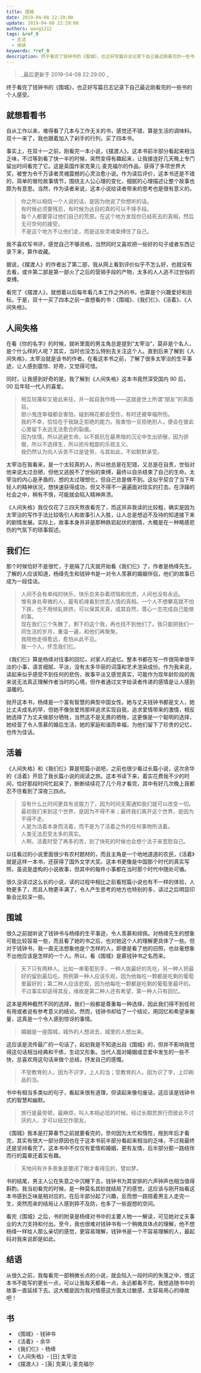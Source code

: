 ```yaml
---
title: 围城
date: 2019-04-08 22:29:00
update: 2019-04-08 22:29:00
authors: wang1212
tags: &ref_0
  - 生活
  - 阅读
keywords: *ref_0
description: 终于看完了钱钟书的《围城》，也正好写篇日志记录下自己最近刚看完的一些书的个人感受。
---
```


> _最后更新于 2019-04-08 22:29:00 _

终于看完了钱钟书的《围城》，也正好写篇日志记录下自己最近刚看完的一些书的个人感受。

<!-- truncate -->

## 就想看看书

自从工作以来，难得看了几本与工作无关的书，感觉还不错，算是生活的调味料。双十一来了，我也跟着加入了剁手的行列，买了四本书。

事实上，在双十一之前，刚看完一本小说，《摆渡人》。这本书前半部分看起来相当乏味，不过等到看了快一半的时候，突然变得有趣起来，让我接连好几天晚上专门留出时间看完了它。这是英国作家克莱儿·麦克福尔的作品，获得了多项世界大奖，被誉为令千万读者灵魂震撼的心灵治愈小说。作为读后评价，这本书还是不错的，简单的冒险故事情节，围绕主人公心理的变化，细腻的心理描述让整个故事也颇为有意思。当然，作为读者来说，这本小说给读者带来的思考也是很有意义的。

> 你之所以相信一个人说的话，是因为他说了你想听的话。 <br />
> 有时候必须要残忍，有时候为达目的真的可以不择手段。 <br />
> 每个人都要穿过他们自己的荒原。在这个地方发现你已经死去的真相，然后无可奈何的接受。 <br />
> 不是这个地方不让他们走，而是这些灵魂束缚住了自己。

我不喜欢写书评，感觉自己不够资格，当然同时又喜欢把一些好的句子或者东西记录下来，算作收藏。

据说，《摆渡人》的作者出了第二部，我从网上看到评价似乎不怎么好，也就没有去看，或许第二部是第一部火了之后的营销手段的产物，太多的人人逃不过世俗的束缚。

看完了《摆渡人》，就想着以后每年看几本工作之外的书，也算是个兴趣爱好和目标。于是，双十一买了四本之前一直想看的书：《围城》、《我们仨》、《活着》、《人间失格》。

## 人间失格

在看《你的名字》的时候，就听里面的男主角总是提到“太宰治”，莫非是个名人，是个什么样的人呢？其实，当时也没怎么特别去关注这个人。直到后来了解到《人间失格》，太宰治就是该书的作者。在看这本书之前，了解了很多太宰治的生平事迹，让人感到震惊、好奇，又觉得可惜。

同时，让我感到好奇的是，我了解到《人间失格》这本书竟然深受国内 90 后，00 后年轻一代人的喜爱。

> 相互轻蔑却又彼此来往，并一起自我作贱——这就是世上所谓“朋友”的真面目。 <br />
> 胆小鬼连幸福都会害怕，碰到棉花都会受伤，有时还被幸福所伤。 <br />
> 我的不幸，恰恰在于我缺乏拒绝的能力。我害怕一旦拒绝别人，便会在彼此心里留下永远无法愈合的裂痕。 <br />
> 因为怯懦，所以逃避生命，以不抵抗在最黑暗的沉沦中生出骄傲，因为骄傲，所以不选择生，所以拒斥粗鄙的乐观主义。 <br />
> 我仍然认为向人诉苦不过是徒劳，与其如此，不如默默承受。

太宰治在我看来，是一个太较真的人，所以他总是在犯错，又总是在自责，世俗对他来说太过丑陋，但他又逃脱不了世俗的束缚，最终以自杀结束了自己的生命。太宰治的内心是矛盾的，想的太过理想化，但自己总是做不到。这似乎契合了当下年轻人的精神状况，想快速获得成功，但又不得不一遍遍面对现实的打击。在浮躁的社会之中，稍有不慎，可能就会陷入精神奔溃。

《人间失格》我仅仅花了三四天熬夜看完了，而这并非我读的比较粗，确实是因为太宰治的写作手法比较吸引人和故事引人入胜，让人总是想迫不及待的知道接下来的剧情发展。实际上，故事本身并非是那种跌宕起伏的剧情，大概是在一种略感悲伤的气氛下的琐事叙述。

## 我们仨

那个时候恰好不是很忙，于是隔了几天就开始看《我们仨》了，作者是杨绛先生。了解的人应该知道，杨绛先生和钱钟书是一对令人羡慕的婚姻伴侣，他们的故事已成为一段佳话。

> 人间不会有单纯的快乐，快乐总夹杂着烦恼和忧虑，人间也没有永远。 <br />
> 惟有身处卑微的人，最有机缘看到世态人情的真相。一个人不想攀高就不怕下跌，也不用倾轧排挤，可以保其天真，成其自然，潜心一志完成自己能做的事。 <br />
> 现在我们三个失散了。剩下的这个我，再也找不到他们了。我只能把我们一同生活的岁月，重温一遍，和他们再聚聚。 <br />
> 我陪他走得愈远，愈怕从此不见。 <br />
> 我一个人，怀念我们仨。

《我们仨》算是杨绛对往事的回忆，对家人的追忆。整本书都在写一件很简单很平淡的小事，语言细腻、平淡，没有太多华丽的词藻和艺术渲染成份。作为我来说，读起来似乎感受不到任何的悲伤，故事平淡又感觉真实，可能作为现年龄阶段的我来说无法真正理解作者当时的心境，但作者通过文字给读者传递的感情是让人感到温暖的。

抛开这本书，杨绛是一个富有智慧的典型中国女性，她与丈夫钱钟书都是文人，她比丈夫成名的早，但她不像张爱玲那样追求实现自我，追求爱情带来的激情，相反她选择了为丈夫做部分牺牲，当然这不是无畏的牺牲，这更像是一个聪明的选择，她经营了令人羡慕的婚后生活，她的家庭和谐而幸福，为他们留下了珍贵的记忆，也传为佳话。

## 活着

《人间失格》和《我们仨》算是短篇小说吧，之前也很少看过长篇小说，这次余华的《活着》开启了我长篇小说的阅读之旅。这本书读下来，着实花费我不少的时间，恰好那段时间忙起来了，断断续续花了几个月才看完，其中有好几次晚上我都忍不住看到了深夜三四点。

> 没有什么比时间更具有说服力了，因为时间无需通知我们就可以改变一切。 <br />
> 最初我们来到这个世界，是因为不得不来；最终我们离开这个世界，是因为不得不走。 <br />
> 人是为活着本身而活着，而不是为了活着之外的任何事物所活着。 <br />
> 人类无法忍受太多的真实。 <br />
> 人啊，活着时受了再多的苦，到了快死的时候也会想个法子来宽慰自己。

以往看过的小说里面很少有农村题材的，而且主角是一个地地道道的农民，《活着》就是这样一本书，还获得了国外文学大奖。这本书更像是中国那个时代的真实写照，虽说是虚构的小说故事，但其中的每件小事都在当时那个时代中随处可循。

很久没读过这么长的小说，读的过程中相比之前看短篇小说也有不一样的体验，人物更多了，而且人物更丰满了，令人产生思考的地方也特别的多，读过之后明显印象会比较深一些。

## 围城

很久之前就听说了钱钟书与杨绛的生平事迹，令人羡慕和倾佩。对杨绛先生的想象可能比较容易一些，而且看了她的书之后，也对她这个人的理解更具体了一些。但对于钱钟书，我一直无法想象他是个怎样的人，即便是看了他的旧照，也丝毫想象不出他应该是怎样的一个人。所以，看《围城》是慕钱钟书之名而来。

> 天下只有两种人。比如一串葡萄到手，一种人挑最好的先吃，另一种人把最好的留到最后吃。照例第一种人应该乐观，因为他每吃一颗都是吃剩的葡萄里最好的；第二种人应该悲观，因为他每吃一颗都是吃剩的葡萄里最坏的。不过事实却适得其反，缘故是第二种人还有希望，第一种人只有回忆。

这本是两种截然不同的选择，我们一般都是尊重每一种选择，因此我们得不到任何有用或者说有参考意义的结论。然而，钱钟书却给了一个结论，用回忆和希望来衡量，这真是一个令人感到惊讶的事情。

> 婚姻是一座围城，城外的人想进去，城里的人想出来。

这应该是流传最广的一句话了，起初我是不知道出自《围城》的，但并不影响我觉得这句话相当经典和干练，生动又形象。当代人面对婚姻或恋爱中发生的一些不快，总喜欢用这句话来做个总结，抒发自己的感慨。

> 不受教育的人，因为不识字，上人的当；受教育的人，因为识了字，上印刷品的当。

书中有相当多类似的句子，看起来很有道理，但读起来像句废话，这应该是钱钟书式的智慧和幽默。

> 旅行是最劳顿，最麻烦，叫人本相必现的时候。经过长期苦旅行而彼此不讨厌的人，才可以结交作朋友。

《围城》我本是打算春节之前就要看完的，奈何因为太忙和惰性，拖到年后才看完，其实有很大一部分原因也在于这本书前半部分看起来相当的乏味，不过我最终还是坚持看完了。这本书中不仅仅有爱情和婚姻，更有友情，后半部分那一路结伴而行的篇章还着实有趣。

> 天地间有许多景象是要闭了眼才看得见的，譬如梦。

书的结尾，男主人公在失意之中沉睡下去，钱钟书为其安排的六声钟声也相当值得斟酌。我当初看完的时候，是一种莫名其妙就结局了的感觉，这应该与刚开始看这本书感到乏味是相对应的，在后半部分起了兴趣，反而想一路陪着男主人走完一生，突然而来的结局让人感到猝不及防，也多了一些遐想的空间。

看完《围城》之后，书的附录是杨绛对书中的主要人物一一解读，可见她对丈夫事业的大力支持和付出。至今，我也很难对钱钟书有一个稍微具体点的理解，他不想杨绛一样给人那么亲切的感觉，更容易理解，钱钟书是一个不容易理解的人，最起码对我来说即是如此。

## 结语

从很久之前，我每看完一部稍微长点的小说，就会陷入一段时间的失落之中，恨这本书不能写的更长一点，可以让我每天都看一点，永远都看不完，我想追随书中的故事一直延续下去。这大概是因为我对情感这方面太过敏感，太容易用心的缘故吧！

## 书

- 《围城》- 钱钟书
- 《活着》- 余华
- 《我们仨》- 杨绛
- 《人间失格》- [日] 太宰治
- 《摆渡人》- [英] 克莱儿·麦克福尔

